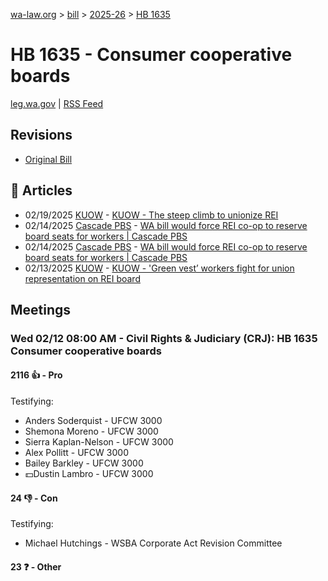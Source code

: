 [wa-law.org](/) > [bill](/bill/) > [2025-26](/bill/2025-26/) > [HB 1635](/bill/2025-26/hb/1635/)

# HB 1635 - Consumer cooperative boards
[leg.wa.gov](https://app.leg.wa.gov/billsummary?BillNumber=1635&Year=2025&Initiative=false) | [RSS Feed](./rss.xml)

## Revisions
* [Original Bill](1/)

## 📰 Articles
* 02/19/2025 [KUOW](/org/kuow/) - [KUOW - The steep climb to unionize REI](https://www.kuow.org/stories/the-steep-climb-to-unionize-rei#:~:text=House%20Bill%201635)
* 02/14/2025 [Cascade PBS](/org/cascade_pbs/) - [WA bill would force REI co-op to reserve board seats for workers | Cascade PBS](https://www.cascadepbs.org/briefs/2025/02/wa-bill-would-force-rei-co-op-reserve-board-seats-workers#:~:text=House%20Bill%201635)
* 02/14/2025 [Cascade PBS](/org/cascade_pbs/) - [WA bill would force REI co-op to reserve board seats for workers | Cascade PBS](https://www.cascadepbs.org/news/briefs/2025/02/wa-bill-would-force-rei-co-op-reserve-board-seats-workers/#:~:text=House%20Bill%201635)
* 02/13/2025 [KUOW](/org/kuow/) - [KUOW - 'Green vest’ workers fight for union representation on REI board](https://www.kuow.org/stories/green-vest-workers-fight-for-union-representation-on-rei-board#:~:text=House%20Bill%201635)

## Meetings
### Wed 02/12 08:00 AM - Civil Rights & Judiciary (CRJ): HB 1635 Consumer cooperative boards
#### 2116 👍 - Pro
Testifying:
* Anders Soderquist - UFCW 3000
* Shemona Moreno - UFCW 3000
* Sierra Kaplan-Nelson - UFCW 3000
* Alex Pollitt - UFCW 3000
* Bailey Barkley - UFCW 3000
* 💵Dustin Lambro - UFCW 3000

#### 24 👎 - Con
Testifying:
* Michael Hutchings - WSBA Corporate Act Revision Committee

#### 23 ❓ - Other
